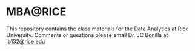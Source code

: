 # MBA@RICE
This repository contains the class materials for the Data Analytics at Rice University.  Comments or questions please email Dr. JC Bonilla at jb132@rice.edu
